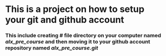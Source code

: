 ﻿# This is a project on how to setup your git and github account
### This include creating # file directory on your computer named *alx_pre_course* and then moving it to your github account repository named *alx_pre_course.git*